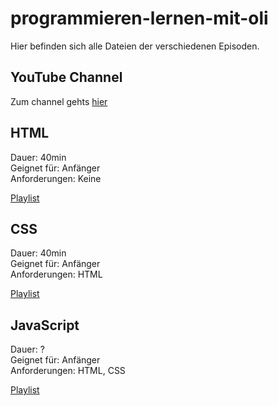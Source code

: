# programmieren-lernen-mit-oli
Hier befinden sich alle Dateien der verschiedenen Episoden.

## YouTube Channel 

Zum channel gehts [hier](https://www.youtube.com/channel/UCECkwCFUUK3IUphrl_KG04w)

## HTML 

Dauer: 40min\
Geignet für: Anfänger\
Anforderungen: Keine

[Playlist](https://www.youtube.com/watch?v=RT41ih6MXcQ&list=PLFSTTwVw-c1EUaZNNbSiH5KP_t3ERX9j7)

## CSS

Dauer: 40min\
Geignet für: Anfänger\
Anforderungen: HTML

[Playlist](https://www.youtube.com/watch?v=cm1ZDfnbRjA&list=PLFSTTwVw-c1F5K0eBA0C55fYpJrE80LYi&index=1)

## JavaScript

Dauer: ?\
Geignet für: Anfänger\
Anforderungen: HTML, CSS

[Playlist](https://youtube.com/playlist?list=PLFSTTwVw-c1GD-CNWVRHPy6L7OxpkjYxA)